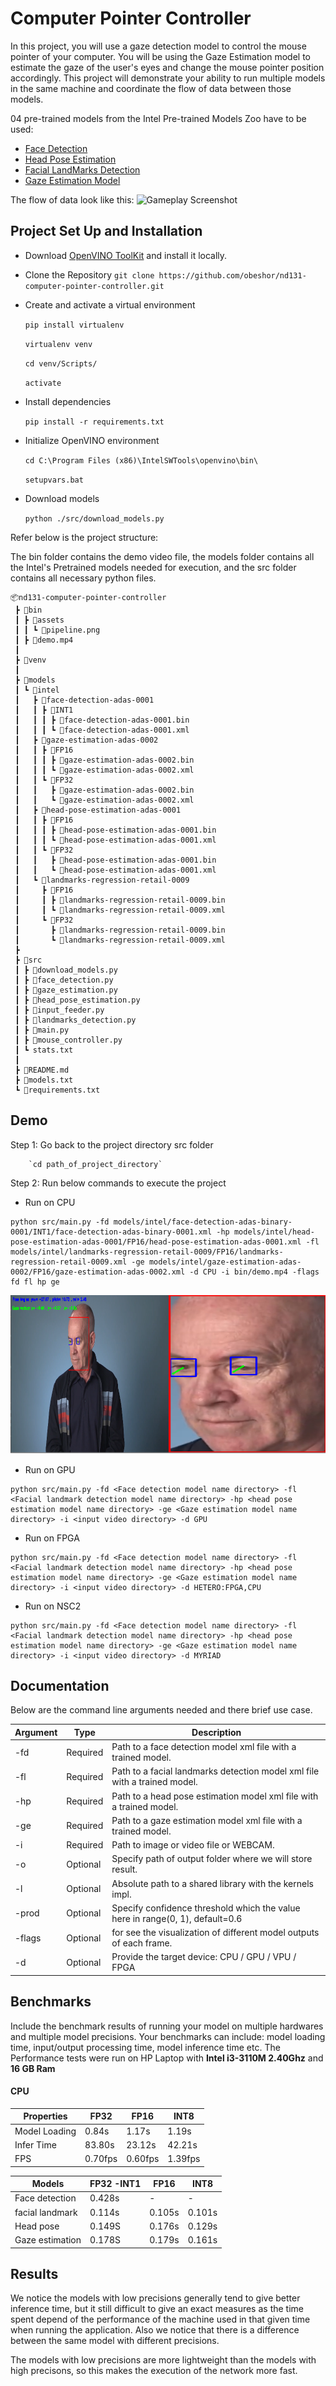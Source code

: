 # Computer Pointer Controller

In this project, you will use a gaze detection model to control the mouse pointer of your computer. You will be using the Gaze Estimation model to estimate the gaze of the user's eyes and change the mouse pointer position accordingly. This project will demonstrate your ability to run multiple models in the same machine and coordinate the flow of data between those models.

04 pre-trained models from the Intel Pre-trained Models Zoo have to be used:
* [Face Detection](https://docs.openvinotoolkit.org/latest/omz_models_intel_face_detection_adas_binary_0001_description_face_detection_adas_binary_0001.html)
* [Head Pose Estimation](https://docs.openvinotoolkit.org/latest/omz_models_intel_head_pose_estimation_adas_0001_description_head_pose_estimation_adas_0001.html)
* [Facial LandMarks Detection](https://docs.openvinotoolkit.org/latest/omz_models_intel_landmarks_regression_retail_0009_description_landmarks_regression_retail_0009.html)
* [Gaze Estimation Model](https://docs.openvinotoolkit.org/latest/omz_models_intel_gaze_estimation_adas_0002_description_gaze_estimation_adas_0002.html)

The flow of data look like this:
![Gameplay Screenshot](./bin/assets/pipeline.png)


## Project Set Up and Installation
* Download [OpenVINO ToolKit](https://docs.openvinotoolkit.org/latest/index.html) and install it locally.
* Clone the Repository  `git clone https://github.com/obeshor/nd131-computer-pointer-controller.git`
* Create and activate a virtual environment 

   `pip install virtualenv`
   
   `virtualenv venv`
   
   `cd venv/Scripts/`
   
   `activate`
   
* Install dependencies

  `pip install -r requirements.txt`

* Initialize OpenVINO environment

  `cd C:\Program Files (x86)\IntelSWTools\openvino\bin\`
  
  `setupvars.bat`
  
 * Download models
 
   `python ./src/download_models.py`

Refer below is the project structure:

The bin folder contains the demo video file, the models folder contains all the Intel's Pretrained models needed for execution, and the src folder contains all necessary python files.
```
📦nd131-computer-pointer-controller
 ┣ 📂bin
 ┃ ┣ 📂assets
 ┃ ┃ ┗ 📜pipeline.png
 ┃ ┣ 📜demo.mp4
 ┃
 ┣ 📂venv
 ┃     
 ┣ 📂models
 ┃ ┗ 📂intel
 ┃   ┣ 📂face-detection-adas-0001
 ┃   ┃ ┣ 📂INT1
 ┃   ┃ ┃ ┣ 📜face-detection-adas-0001.bin
 ┃   ┃ ┃ ┗ 📜face-detection-adas-0001.xml
 ┃   ┣ 📂gaze-estimation-adas-0002
 ┃   ┃ ┣ 📂FP16
 ┃   ┃ ┃ ┣ 📜gaze-estimation-adas-0002.bin
 ┃   ┃ ┃ ┗ 📜gaze-estimation-adas-0002.xml
 ┃   ┃ ┗ 📂FP32
 ┃   ┃   ┣ 📜gaze-estimation-adas-0002.bin
 ┃   ┃   ┗ 📜gaze-estimation-adas-0002.xml
 ┃   ┣ 📂head-pose-estimation-adas-0001
 ┃   ┃ ┣ 📂FP16
 ┃   ┃ ┃ ┣ 📜head-pose-estimation-adas-0001.bin
 ┃   ┃ ┃ ┗ 📜head-pose-estimation-adas-0001.xml
 ┃   ┃ ┗ 📂FP32
 ┃   ┃   ┣ 📜head-pose-estimation-adas-0001.bin
 ┃   ┃   ┗ 📜head-pose-estimation-adas-0001.xml
 ┃   ┗ 📂landmarks-regression-retail-0009
 ┃     ┣ 📂FP16
 ┃     ┃ ┣ 📜landmarks-regression-retail-0009.bin
 ┃     ┃ ┗ 📜landmarks-regression-retail-0009.xml
 ┃     ┗ 📂FP32
 ┃       ┣ 📜landmarks-regression-retail-0009.bin
 ┃       ┗ 📜landmarks-regression-retail-0009.xml
 ┣ 
 ┣ 📂src  
 ┃ ┣ 📜download_models.py
 ┃ ┣ 📜face_detection.py
 ┃ ┣ 📜gaze_estimation.py
 ┃ ┣ 📜head_pose_estimation.py
 ┃ ┣ 📜input_feeder.py
 ┃ ┣ 📜landmarks_detection.py
 ┃ ┣ 📜main.py
 ┃ ┣ 📜mouse_controller.py
 ┃ ┗ stats.txt
 ┃ 
 ┣ 📜README.md
 ┣ 📜models.txt
 ┗ 📜requirements.txt
```
    
## Demo
Step 1:  Go back to the project directory src folder
 
        `cd path_of_project_directory` 
Step 2: Run below commands to execute the project
 * Run on CPU
 ```
python src/main.py -fd models/intel/face-detection-adas-binary-0001/INT1/face-detection-adas-binary-0001.xml -hp models/intel/head-pose-estimation-adas-0001/FP16/head-pose-estimation-adas-0001.xml -fl models/intel/landmarks-regression-retail-0009/FP16/landmarks-regression-retail-0009.xml -ge models/intel/gaze-estimation-adas-0002/FP16/gaze-estimation-adas-0002.xml -d CPU -i bin/demo.mp4 -flags fd fl hp ge

```
![Gameplay Screenshot](./bin/assets/image.png)

* Run on GPU
 ```
python src/main.py -fd <Face detection model name directory> -fl <Facial landmark detection model name directory> -hp <head pose estimation model name directory> -ge <Gaze estimation model name directory> -i <input video directory> -d GPU
```
* Run on FPGA
 ```
python src/main.py -fd <Face detection model name directory> -fl <Facial landmark detection model name directory> -hp <head pose estimation model name directory> -ge <Gaze estimation model name directory> -i <input video directory> -d HETERO:FPGA,CPU
```  
* Run on NSC2
 ```
python src/main.py -fd <Face detection model name directory> -fl <Facial landmark detection model name directory> -hp <head pose estimation model name directory> -ge <Gaze estimation model name directory> -i <input video directory> -d MYRIAD
```     
       
## Documentation
Below are the command line arguments needed and there brief use case.

Argument|Type|Description
| ------------- | ------------- | -------------
-fd | Required | Path to a face detection model xml file with a trained model.
-fl | Required | Path to a facial landmarks detection model xml file with a trained model.
-hp| Required | Path to a head pose estimation model xml file with a trained model.
-ge| Required | Path to a gaze estimation model xml file with a trained model.
-i| Required | Path to image or video file or WEBCAM.
-o| Optional | Specify path of output folder where we will store result.
-l| Optional | Absolute path to a shared library with the kernels impl.
-prod  | Optional | Specify confidence threshold which the value here in range(0, 1), default=0.6
-flags  | Optional | for see the visualization of different model outputs of each frame.
-d | Optional | Provide the target device: CPU / GPU / VPU / FPGA


## Benchmarks
 Include the benchmark results of running your model on multiple hardwares and multiple model precisions. Your benchmarks can include: model loading time, input/output processing time, model inference time etc.
 The Performance tests were run on HP Laptop with **Intel i3-3110M 2.40Ghz** and **16 GB Ram**

#### CPU

| Properties  | FP32        | FP16        | INT8        |
| ------------| ----------- | ----------- | ----------- |
|Model Loading| 0.84s       | 1.17s       | 1.19s       |
|Infer Time   | 83.80s      | 23.12s      | 42.21s      |
|FPS          | 0.70fps     | 0.60fps     | 1.39fps     |


| Models        | FP32 -INT1  | FP16        | INT8        |
| --------------| ----------- | ----------- | ----------- |
|Face detection | 0.428s      | -           | -           |
|facial landmark| 0.114s      | 0.105s      | 0.101s      |
|Head pose      | 0.149S      | 0.176s      | 0.129s      |
|Gaze estimation| 0.178S      | 0.179s      | 0.161s      |

## Results
We notice the models with low precisions generally tend to give better inference time, but it still difficult to give an exact measures as the time spent depend of the performance of the machine used in that given time when running the application. Also we notice that there is a difference between the same model with different precisions.

The models with low precisions are more lightweight than the models with high precisons, so this makes the execution of the network more fast.

